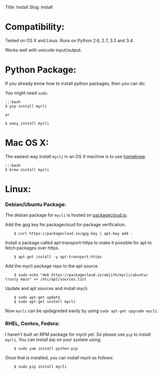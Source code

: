 Title: Install
Slug: install

# Compatibility:

Tested on OS X and Linux. Runs on Python 2.6, 2.7, 3.3 and 3.4.

Works well with unicode input/output.

# Python Package:

If you already know how to install python packages, then you can do:

You might need ``sudo``. 

    :::bash
    $ pip install mycli

    or 

    $ easy_install mycli


# Mac OS X:

The easiest way install ``mycli`` in an OS X machine is to use [homebrew].

    :::bash
    $ brew install mycli

# Linux:

### Debian/Ubuntu Package:

The debian package for `mycli` is hosted on [packagecloud.io](https://packagecloud.io/).

Add the gpg key for packagecloud for package verification.

```
    $ curl https://packagecloud.io/gpg.key | apt-key add -
```
    
Install a package called apt-transport-https to make it possible for apt to fetch packages over https.

```
    $ apt-get install -y apt-transport-https
```

Add the mycli package repo to the apt source.

```
    $ sudo echo "deb https://packagecloud.io/amjith/mycli/ubuntu/ trusty main" >> /etc/apt/sources.list
```

Update and apt sources and install mycli.

```
    $ sudo apt-get update
    $ sudo apt-get install mycli
```

Now `mycli` can be updagraded easily by using ``sudo apt-get upgrade mycli``.

### RHEL, Centos, Fedora:

I haven't built an RPM package for mycli yet. So please use `pip` to install `mycli`. You can install pip on your system using:

```
    $ sudo yum install python-pip
```

Once that is installed, you can install mycli as follows:

```
    $ sudo pip install mycli
```

[homebrew]: http://brew.sh/
